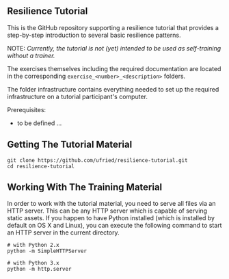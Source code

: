 ## Resilience Tutorial

This is the GitHub repository supporting a resilience tutorial that provides a step-by-step introduction to several basic resilience patterns.

NOTE: _Currently, the tutorial is not (yet) intended to be used as self-training without a trainer._

The exercises themselves including the required documentation are located in the corresponding `exercise_<number>_<description>` folders.

The folder infrastructure contains everything needed to set up the required infrastructure on a tutorial participant's computer.

Prerequisites:
* to be defined ...

## Getting The Tutorial Material

```
git clone https://github.com/ufried/resilience-tutorial.git
cd resilience-tutorial
```

## Working With The Training Material
In order to work with the tutorial material, you need to serve all files via an HTTP server. This can be any HTTP server which is capable of serving static assets. If you happen to have Python installed (which is installed by default on OS X and Linux), you can execute the following command to start an HTTP server in the current directory.

```
# with Python 2.x
python -m SimpleHTTPServer

# with Python 3.x
python -m http.server
```
